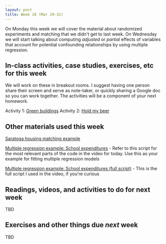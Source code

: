 ```yaml
---
layout: post
title: Week 10 (Mar 29-31)
---
```


On Monday this week we will cover the material about randomized experiments and matching that we didn't get to last week.
On Wednesday we will start talking about computing *adjusted* or *partial* effects of variables that account for potential confounding relationships by using multiple regression.

##  In-class activities, case studies, exercises, etc for this week

We will work on these in breakout rooms. I suggest having one person share their screen and serve as note-taker, 
or quickly sharing a Google doc so you can work together. The activities will be a component of your next homework.

Activity 1: [Green buildings](../files/green_buildings)
Activity 2: [Hold my beer](../files/ex_beer)

## Other materials used this week

[Saratoga housing matching example](../files/saratoga_fireplaces_matching.R)

[Multiple regression example: School expenditures](../files/school_expenditures_ex.R) - Refer to this script for the most relevant parts of the code in the video for today. Use this as your example for fitting multiple regression models

[Multiple regression example: School expenditures (full script)](../files/school_expenditures_ex.R) - This is the full script I used in the video, if you're curious

## Readings, videos, and activities to do for next week

TBD

## Exercises and other things due *next* week

TBD
